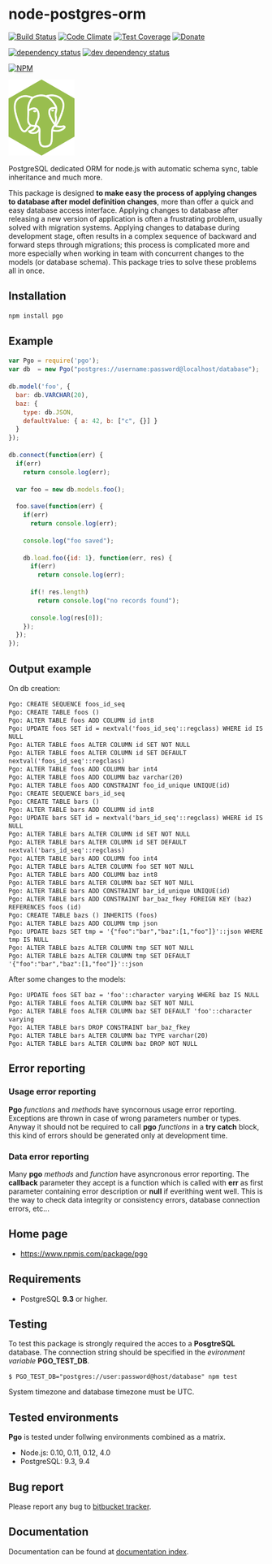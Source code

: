 # node-postgres-orm

[![Build Status](https://travis-ci.org/iccicci/node-postgres-orm.png)](https://travis-ci.org/iccicci/node-postgres-orm)
[![Code Climate](https://codeclimate.com/github/iccicci/node-postgres-orm/badges/gpa.svg)](https://codeclimate.com/github/iccicci/node-postgres-orm)
[![Test Coverage](https://codeclimate.com/github/iccicci/node-postgres-orm/badges/coverage.svg)](https://codeclimate.com/github/iccicci/node-postgres-orm/coverage)
[![Donate](http://img.shields.io/bitcoin/donate.png?color=red)](https://www.coinbase.com/cicci)

[![dependency status](https://david-dm.org/iccicci/node-postgres-orm.svg)](https://david-dm.org/iccicci/node-postgres-orm#info=dependencies)
[![dev dependency status](https://david-dm.org/iccicci/node-postgres-orm/dev-status.svg)](https://david-dm.org/iccicci/node-postgres-orm#info=devDependencies)

[![NPM](https://nodei.co/npm/pgo.png?downloads=true&downloadRank=true&stars=true)](https://nodei.co/npm/pgo/)

<IMG SRC="pgo.png" WIDTH="130" HEIGHT="150" />

PostgreSQL dedicated ORM for node.js with automatic schema sync, table inheritance and much more.

This package is designed __to make easy the process of applying changes to database after model definition changes__, more than offer a quick and easy database access interface.
Applying changes to database after releasing a new version of application is often a frustrating problem, usually solved with migration systems. Applying changes to database
during development stage, often results in a complex sequence of backward and forward steps through migrations; this process is complicated more and more especially when
working in team with concurrent changes to the models (or database schema). This package tries to solve these problems all in once.

## Installation

```sh
npm install pgo
```

## Example

```javascript
var Pgo = require('pgo');
var db  = new Pgo("postgres://username:password@localhost/database");

db.model('foo', {
  bar: db.VARCHAR(20),
  baz: {
    type: db.JSON,
    defaultValue: { a: 42, b: ["c", {}] }
  }
});

db.connect(function(err) {
  if(err)
    return console.log(err);

  var foo = new db.models.foo();

  foo.save(function(err) {
    if(err)
      return console.log(err);

    console.log("foo saved");

    db.load.foo({id: 1}, function(err, res) {
      if(err)
        return console.log(err);

      if(! res.length)
        return console.log("no records found");

      console.log(res[0]);
    });
  });
});
```

## Output example

On db creation:

```
Pgo: CREATE SEQUENCE foos_id_seq
Pgo: CREATE TABLE foos ()
Pgo: ALTER TABLE foos ADD COLUMN id int8
Pgo: UPDATE foos SET id = nextval('foos_id_seq'::regclass) WHERE id IS NULL
Pgo: ALTER TABLE foos ALTER COLUMN id SET NOT NULL
Pgo: ALTER TABLE foos ALTER COLUMN id SET DEFAULT nextval('foos_id_seq'::regclass)
Pgo: ALTER TABLE foos ADD COLUMN bar int4
Pgo: ALTER TABLE foos ADD COLUMN baz varchar(20)
Pgo: ALTER TABLE foos ADD CONSTRAINT foo_id_unique UNIQUE(id)
Pgo: CREATE SEQUENCE bars_id_seq
Pgo: CREATE TABLE bars ()
Pgo: ALTER TABLE bars ADD COLUMN id int8
Pgo: UPDATE bars SET id = nextval('bars_id_seq'::regclass) WHERE id IS NULL
Pgo: ALTER TABLE bars ALTER COLUMN id SET NOT NULL
Pgo: ALTER TABLE bars ALTER COLUMN id SET DEFAULT nextval('bars_id_seq'::regclass)
Pgo: ALTER TABLE bars ADD COLUMN foo int4
Pgo: ALTER TABLE bars ALTER COLUMN foo SET NOT NULL
Pgo: ALTER TABLE bars ADD COLUMN baz int8
Pgo: ALTER TABLE bars ALTER COLUMN baz SET NOT NULL
Pgo: ALTER TABLE bars ADD CONSTRAINT bar_id_unique UNIQUE(id)
Pgo: ALTER TABLE bars ADD CONSTRAINT bar_baz_fkey FOREIGN KEY (baz) REFERENCES foos (id)
Pgo: CREATE TABLE bazs () INHERITS (foos)
Pgo: ALTER TABLE bazs ADD COLUMN tmp json
Pgo: UPDATE bazs SET tmp = '{"foo":"bar","baz":[1,"foo"]}'::json WHERE tmp IS NULL
Pgo: ALTER TABLE bazs ALTER COLUMN tmp SET NOT NULL
Pgo: ALTER TABLE bazs ALTER COLUMN tmp SET DEFAULT '{"foo":"bar","baz":[1,"foo"]}'::json
```

After some changes to the models:

```
Pgo: UPDATE foos SET baz = 'foo'::character varying WHERE baz IS NULL
Pgo: ALTER TABLE foos ALTER COLUMN baz SET NOT NULL
Pgo: ALTER TABLE foos ALTER COLUMN baz SET DEFAULT 'foo'::character varying
Pgo: ALTER TABLE bars DROP CONSTRAINT bar_baz_fkey
Pgo: ALTER TABLE bars ALTER COLUMN baz TYPE varchar(20)
Pgo: ALTER TABLE bars ALTER COLUMN baz DROP NOT NULL
```

## Error reporting

### Usage error reporting

__Pgo__ _functions_ and _methods_ have syncornous usage error reporting. Exceptions are thrown in case of wrong parameters number or types.
Anyway it should not be required to call __pgo__ _functions_ in a __try catch__ block, this kind of errors should be generated only at development time.

### Data error reporting

Many __pgo__ _methods_ and _function_ have asyncronous error reporting. The __callback__ parameter they accept is a function which is called with
__err__ as first parameter containing error description or __null__ if everithing went well.
This is the way to check data integrity or consistency errors, database connection errors, etc...

## Home page

* https://www.npmjs.com/package/pgo

## Requirements

* PostgreSQL __9.3__ or higher.

## Testing

To test this package is strongly required the acces to a __PosgtreSQL__ database. The connection string should
be specified in the _evironment variable_ __PGO_TEST_DB__.

```
$ PGO_TEST_DB="postgres://user:password@host/database" npm test
```

System timezone and database timezone must be UTC.

## Tested environments

__Pgo__ is tested under follwing environments combined as a matrix.

* Node.js: 0.10, 0.11, 0.12, 4.0
* PostgreSQL: 9.3, 9.4

## Bug report

Please report any bug to [bitbucket tracker](https://bitbucket.org/cicci/node-postgres-orm/issues).

## Documentation

Documentation can be found at [documentation index](https://bitbucket.org/cicci/node-postgres-orm/src/master/doc/Index.md).
